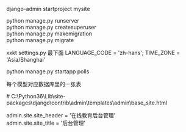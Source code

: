 

django-admin startproject mysite  

python manage.py runserver  
python manage.py createsuperuser  
python manage.py makemigration  
python manage.py migrate  

xxkt settings.py 最下面 LANGUAGE_CODE = 'zh-hans'; TIME_ZONE = 'Asia/Shanghai'  

python manage.py startapp polls  

每个模型对应数据库里的一张表  


\# C:\Python36\Lib\site-packages\django\contrib\admin\templates\admin\base_site.html

admin.site.site_header = '在线教育后台管理'  
admin.site.site_title = '后台管理'  

